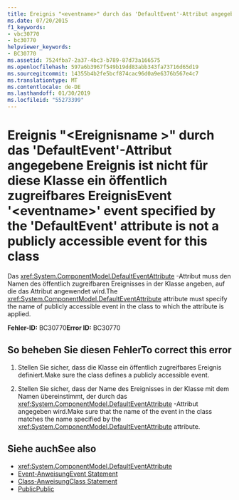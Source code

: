 ```yaml
---
title: Ereignis "<eventname>" durch das 'DefaultEvent'-Attribut angegebene Ereignis ist nicht für diese Klasse ein öffentlich zugreifbares Ereignis
ms.date: 07/20/2015
f1_keywords:
- vbc30770
- bc30770
helpviewer_keywords:
- BC30770
ms.assetid: 7524fba7-2a37-4bc3-b789-87d73a166575
ms.openlocfilehash: 597a6b3967f549b19dd83abb343fa73716d65d19
ms.sourcegitcommit: 14355b4b2fe5bcf874cac96d0a9e6376b567e4c7
ms.translationtype: MT
ms.contentlocale: de-DE
ms.lasthandoff: 01/30/2019
ms.locfileid: "55273399"
---
```

# <a name="event-eventname-event-specified-by-the-defaultevent-attribute-is-not-a-publicly-accessible-event-for-this-class"></a><span data-ttu-id="a319f-102">Ereignis "\<Ereignisname >" durch das 'DefaultEvent'-Attribut angegebene Ereignis ist nicht für diese Klasse ein öffentlich zugreifbares Ereignis</span><span class="sxs-lookup"><span data-stu-id="a319f-102">Event '\<eventname>' event specified by the 'DefaultEvent' attribute is not a publicly accessible event for this class</span></span>
<span data-ttu-id="a319f-103">Das <xref:System.ComponentModel.DefaultEventAttribute> -Attribut muss den Namen des öffentlich zugreifbaren Ereignisses in der Klasse angeben, auf die das Attribut angewendet wird.</span><span class="sxs-lookup"><span data-stu-id="a319f-103">The <xref:System.ComponentModel.DefaultEventAttribute> attribute must specify the name of publicly accessible event in the class to which the attribute is applied.</span></span>  
  
 <span data-ttu-id="a319f-104">**Fehler-ID:** BC30770</span><span class="sxs-lookup"><span data-stu-id="a319f-104">**Error ID:** BC30770</span></span>  
  
## <a name="to-correct-this-error"></a><span data-ttu-id="a319f-105">So beheben Sie diesen Fehler</span><span class="sxs-lookup"><span data-stu-id="a319f-105">To correct this error</span></span>  
  
1.  <span data-ttu-id="a319f-106">Stellen Sie sicher, dass die Klasse ein öffentlich zugreifbares Ereignis definiert.</span><span class="sxs-lookup"><span data-stu-id="a319f-106">Make sure the class defines a publicly accessible event.</span></span>  
  
2.  <span data-ttu-id="a319f-107">Stellen Sie sicher, dass der Name des Ereignisses in der Klasse mit dem Namen übereinstimmt, der durch das <xref:System.ComponentModel.DefaultEventAttribute> -Attribut angegeben wird.</span><span class="sxs-lookup"><span data-stu-id="a319f-107">Make sure that the name of the event in the class matches the name specified by the <xref:System.ComponentModel.DefaultEventAttribute> attribute.</span></span>  
  
## <a name="see-also"></a><span data-ttu-id="a319f-108">Siehe auch</span><span class="sxs-lookup"><span data-stu-id="a319f-108">See also</span></span>
- <xref:System.ComponentModel.DefaultEventAttribute>
- [<span data-ttu-id="a319f-109">Event-Anweisung</span><span class="sxs-lookup"><span data-stu-id="a319f-109">Event Statement</span></span>](../../visual-basic/language-reference/statements/event-statement.md)
- [<span data-ttu-id="a319f-110">Class-Anweisung</span><span class="sxs-lookup"><span data-stu-id="a319f-110">Class Statement</span></span>](../../visual-basic/language-reference/statements/class-statement.md)
- [<span data-ttu-id="a319f-111">Public</span><span class="sxs-lookup"><span data-stu-id="a319f-111">Public</span></span>](../../visual-basic/language-reference/modifiers/public.md)
